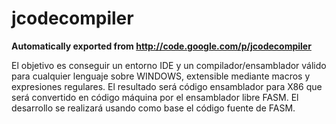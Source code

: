 # jcodecompiler
**Automatically exported from http://code.google.com/p/jcodecompiler**

El objetivo es conseguir un entorno IDE y un compilador/ensamblador válido para cualquier lenguaje sobre WINDOWS, extensible mediante macros y expresiones regulares. El resultado será código ensamblador para X86 que será convertido en código máquina por el ensamblador libre FASM. El desarrollo se realizará usando como base el código fuente de FASM.
